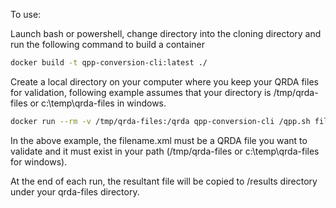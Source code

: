 To use:

Launch bash or powershell, change directory into the cloning directory and run the following command to build a container

```bash
docker build -t qpp-conversion-cli:latest ./
```

Create a local directory on your computer where you keep your QRDA files for validation, following example assumes that your directory is /tmp/qrda-files  or c:\temp\qrda-files in windows.

```bash
docker run --rm -v /tmp/qrda-files:/qrda qpp-conversion-cli /qpp.sh filename.xml
```

In the above example, the filename.xml must be a QRDA file you want to validate and it must exist in your path (/tmp/qrda-files or c:\temp\qrda-files for windows).

At the end of each run, the resultant file will be copied to /results directory under your qrda-files directory.
